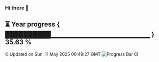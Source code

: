 ### Hi there 👋
⏳ Year progress { ██████████▁▁▁▁▁▁▁▁▁▁▁▁▁▁▁▁▁▁▁▁ } 35.63 %
---
⏰ Updated on Sun, 11 May 2025 00:49:27 GMT
![Progress Bar CI](https://github.com/Moyi321/Moyi321/workflows/Progress%20Bar%20CI/badge.svg)
